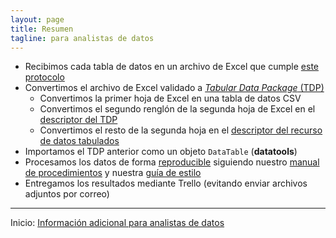 ```yaml
---
layout: page
title: Resumen
tagline: para analistas de datos
---
```


- Recibimos cada tabla de datos en un archivo de Excel que cumple [este protocolo](../../index.html)
- Convertimos el archivo de Excel validado a [_Tabular Data Package_ (TDP)](https://frictionlessdata.io/docs/tabular-data-package/)
    - Convertimos la primer hoja de Excel en una tabla de datos CSV
    - Convertimos el segundo renglón de la segunda hoja de Excel en el [descriptor del TDP](https://frictionlessdata.io/specs/tabular-data-package/)
    - Convertimos el resto de la segunda hoja en el [descriptor del recurso de datos tabulados](http://frictionlessdata.io/specs/tabular-data-resource/)
- Importamos el TDP anterior como un objeto `DataTable` (**datatools**)
- Procesamos los datos de forma [reproducible](http://kbroman.org/steps2rr/) siguiendo nuestro [manual de procedimientos](https://bitbucket.org/IslasGECI/analisis/src/default/README.md) y nuestra [guía de estilo](https://bitbucket.org/IslasGECI/analisis/src/default/referencias/guia-estilo.md)
- Entregamos los resultados mediante Trello (evitando enviar archivos adjuntos por correo)

---

Inicio: [Información adicional para analistas de datos](index.html)
